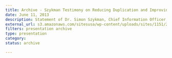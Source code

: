 ```yaml
---
title: Archive - Szykman Testimony on Reducing Duplication and Improving Outcomes in Federal IT
date: June 11, 2013
description: Statement of Dr. Simon Szykman, Chief Information Officer, U.S. Department of Commerce before the Committee on Homeland Security and Governmental Affairs on Reducing Duplication and Improving Outcomes in Federal Information Technology.
external_url: s3.amazonaws.com/sitesusa/wp-content/uploads/sites/1151/2016/10/Testimony-Szykman-2013-06-11.pdf
filters: presentation archive
type: presentation
category:
status: archive

---
```

